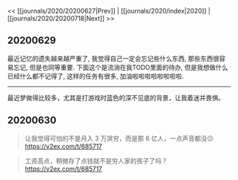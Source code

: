 << [[journals/2020/20200627|Prev]] | [[journals/2020/index|2020]] | [[journals/2020/20200718|Next]] >>

## 20200629

最近记忆的遗失越来越严重了, 我觉得自己一定会忘记些什么东西,  那些东西很容易忘记,  但是也同等重要.  下面这个是流淌在我TODO里面的待办,  但是我想做什么已经什么都不记得了,  这样的任务有很多,  加油啦啦啦啦啦啦啦啦.

---

最近梦做得比较多，尤其是打游戏时蓝色的深不见底的背景，让我着迷并畏惧。

## 20200630

> 让我觉得可怕的不是月入 3 万哭穷，而是那 6 亿人，一点声音都没😕
https://v2ex.com/t/685717

> 工资高点，稍微存了点钱就不是穷人家的孩子了吗？
https://v2ex.com/t/685717